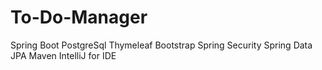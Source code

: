 # To-Do-Manager

Spring Boot
PostgreSql
Thymeleaf
Bootstrap
Spring Security
Spring Data JPA
Maven
IntelliJ for IDE
